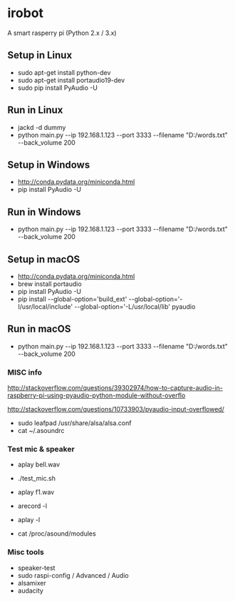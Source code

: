 # irobot
A smart rasperry pi (Python 2.x / 3.x)

## Setup in Linux

* sudo apt-get install python-dev
* sudo apt-get install portaudio19-dev
* sudo pip install PyAudio -U

## Run in Linux
* jackd -d dummy
* python main.py --ip 192.168.1.123 --port 3333 --filename "D:/words.txt" --back_volume 200

## Setup in Windows

* http://conda.pydata.org/miniconda.html
* pip install PyAudio -U

## Run in Windows
* python main.py --ip 192.168.1.123 --port 3333 --filename "D:/words.txt" --back_volume 200

## Setup in macOS

* http://conda.pydata.org/miniconda.html
* brew install portaudio
* pip install PyAudio -U
* pip install --global-option='build_ext' --global-option='-I/usr/local/include' --global-option='-L/usr/local/lib' pyaudio

## Run in macOS
* python main.py --ip 192.168.1.123 --port 3333 --filename "D:/words.txt" --back_volume 200

### MISC info ###
http://stackoverflow.com/questions/39302974/how-to-capture-audio-in-raspberry-pi-using-pyaudio-python-module-without-overflo

http://stackoverflow.com/questions/10733903/pyaudio-input-overflowed/
* sudo leafpad /usr/share/alsa/alsa.conf
* cat ~/.asoundrc

### Test mic & speaker
* aplay bell.wav
* ./test_mic.sh
* aplay f1.wav

* arecord -l
* aplay -l
* cat /proc/asound/modules

### Misc tools
* speaker-test
* sudo raspi-config / Advanced / Audio
* alsamixer
* audacity

